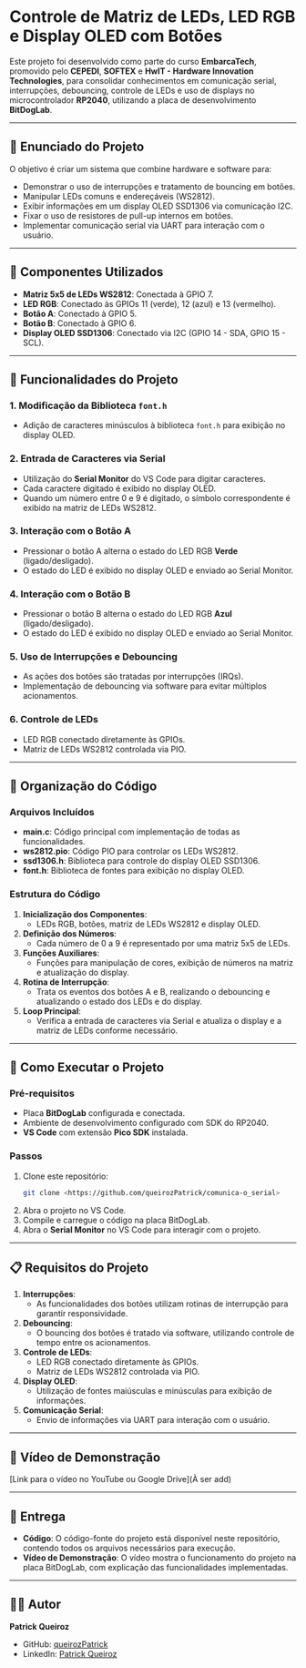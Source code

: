# Controle de Matriz de LEDs, LED RGB e Display OLED com Botões

Este projeto foi desenvolvido como parte do curso **EmbarcaTech**, promovido pelo **CEPEDI**, **SOFTEX** e **HwIT - Hardware Innovation Technologies**, para consolidar conhecimentos em comunicação serial, interrupções, debouncing, controle de LEDs e uso de displays no microcontrolador **RP2040**, utilizando a placa de desenvolvimento **BitDogLab**.

---

## 📝 Enunciado do Projeto

O objetivo é criar um sistema que combine hardware e software para:

- Demonstrar o uso de interrupções e tratamento de bouncing em botões.
- Manipular LEDs comuns e endereçáveis (WS2812).
- Exibir informações em um display OLED SSD1306 via comunicação I2C.
- Fixar o uso de resistores de pull-up internos em botões.
- Implementar comunicação serial via UART para interação com o usuário.

---

## 🔧 Componentes Utilizados

- **Matriz 5x5 de LEDs WS2812**: Conectada à GPIO 7.
- **LED RGB**: Conectado às GPIOs 11 (verde), 12 (azul) e 13 (vermelho).
- **Botão A**: Conectado à GPIO 5.
- **Botão B**: Conectado à GPIO 6.
- **Display OLED SSD1306**: Conectado via I2C (GPIO 14 - SDA, GPIO 15 - SCL).

---

## 🎯 Funcionalidades do Projeto

### 1. **Modificação da Biblioteca `font.h`**
- Adição de caracteres minúsculos à biblioteca `font.h` para exibição no display OLED.

### 2. **Entrada de Caracteres via Serial**
- Utilização do **Serial Monitor** do VS Code para digitar caracteres.
- Cada caractere digitado é exibido no display OLED.
- Quando um número entre 0 e 9 é digitado, o símbolo correspondente é exibido na matriz de LEDs WS2812.

### 3. **Interação com o Botão A**
- Pressionar o botão A alterna o estado do LED RGB **Verde** (ligado/desligado).
- O estado do LED é exibido no display OLED e enviado ao Serial Monitor.

### 4. **Interação com o Botão B**
- Pressionar o botão B alterna o estado do LED RGB **Azul** (ligado/desligado).
- O estado do LED é exibido no display OLED e enviado ao Serial Monitor.

### 5. **Uso de Interrupções e Debouncing**
- As ações dos botões são tratadas por interrupções (IRQs).
- Implementação de debouncing via software para evitar múltiplos acionamentos.

### 6. **Controle de LEDs**
- LED RGB conectado diretamente às GPIOs.
- Matriz de LEDs WS2812 controlada via PIO.

---

## 📂 Organização do Código

### Arquivos Incluídos
- **main.c**: Código principal com implementação de todas as funcionalidades.
- **ws2812.pio**: Código PIO para controlar os LEDs WS2812.
- **ssd1306.h**: Biblioteca para controle do display OLED SSD1306.
- **font.h**: Biblioteca de fontes para exibição no display OLED.

### Estrutura do Código
1. **Inicialização dos Componentes**:
   - LEDs RGB, botões, matriz de LEDs WS2812 e display OLED.
2. **Definição dos Números**:
   - Cada número de 0 a 9 é representado por uma matriz 5x5 de LEDs.
3. **Funções Auxiliares**:
   - Funções para manipulação de cores, exibição de números na matriz e atualização do display.
4. **Rotina de Interrupção**:
   - Trata os eventos dos botões A e B, realizando o debouncing e atualizando o estado dos LEDs e do display.
5. **Loop Principal**:
   - Verifica a entrada de caracteres via Serial e atualiza o display e a matriz de LEDs conforme necessário.

---

## 🚀 Como Executar o Projeto

### Pré-requisitos
- Placa **BitDogLab** configurada e conectada.
- Ambiente de desenvolvimento configurado com SDK do RP2040.
- **VS Code** com extensão **Pico SDK** instalada.

### Passos
1. Clone este repositório:
   ```bash
   git clone <https://github.com/queirozPatrick/comunica-o_serial>
   ```
2. Abra o projeto no VS Code.
3. Compile e carregue o código na placa BitDogLab.
4. Abra o **Serial Monitor** no VS Code para interagir com o projeto.

---

## 📋 Requisitos do Projeto

1. **Interrupções**:
   - As funcionalidades dos botões utilizam rotinas de interrupção para garantir responsividade.
2. **Debouncing**:
   - O bouncing dos botões é tratado via software, utilizando controle de tempo entre os acionamentos.
3. **Controle de LEDs**:
   - LED RGB conectado diretamente às GPIOs.
   - Matriz de LEDs WS2812 controlada via PIO.
4. **Display OLED**:
   - Utilização de fontes maiúsculas e minúsculas para exibição de informações.
5. **Comunicação Serial**:
   - Envio de informações via UART para interação com o usuário.

---

## 🎥 Vídeo de Demonstração

[Link para o vídeo no YouTube ou Google Drive](À ser add)

---

## 📄 Entrega

- **Código**: O código-fonte do projeto está disponível neste repositório, contendo todos os arquivos necessários para execução.
- **Vídeo de Demonstração**: O vídeo mostra o funcionamento do projeto na placa BitDogLab, com explicação das funcionalidades implementadas.

---

## 👨‍💻 Autor

**Patrick Queiroz**  
- GitHub: [queirozPatrick](https://github.com/queirozPatrick)  
- LinkedIn: [Patrick Queiroz](https://www.linkedin.com/in/patricksq/)
